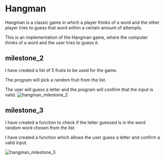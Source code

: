 # Hangman
Hangman is a classic game in which a player thinks of a word and the other player tries to guess that word within a certain amount of attempts.

This is an implementation of the Hangman game, where the computer thinks of a word and the user tries to guess it. 

## milestone_2

I have created a list of 5 fruits to be used for the game.

The program will pick a random fruit from the list.

The user will guess a letter and the program will confirm that the input is valid.
![hangman_milestone_2](https://github.com/Trone77/hangman/assets/121750173/12bcdc5e-07b2-461a-b782-027d4dd0cc03)

## milestone_3

I have created a function to check if the letter guessed is in the word random word chosen from the list.

I have created a function which allows the user guess a letter and confirm a valid input.

![hangman_milestone_3](https://github.com/Trone77/hangman/assets/121750173/fd773cc6-4a2f-4cbb-bf6d-6d900255e900)
